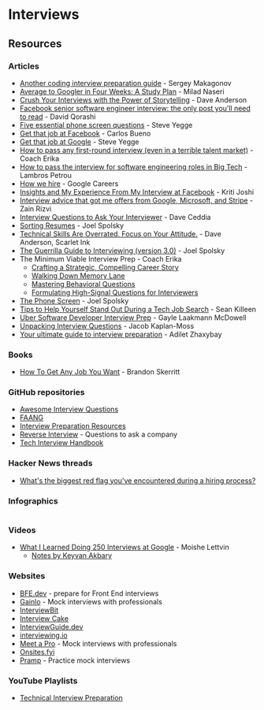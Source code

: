 # Interviews

## Resources

### Articles

* [Another coding interview preparation guide](https://www.facebook.com/notes/sergey-makagonov/another-coding-interview-preparation-guide/10210834096793375/) - Sergey Makagonov
* [Average to Googler in Four Weeks: A Study Plan](https://www.linkedin.com/pulse/average-googler-four-weeks-study-plan-milad-naseri/) - Milad Naseri
* [Crush Your Interviews with the Power of Storytelling](https://www.scarletink.com/p/crush-your-interviews-power-of-storytelling) - Dave Anderson
* [Facebook senior software engineer interview: the only post you’ll need to read](https://daqo.medium.com/facebook-senior-software-engineer-interview-the-only-post-youll-need-to-read-e4604ff2336d) - David Qorashi
* [Five essential phone screen questions](https://sites.google.com/site/steveyegge2/five-essential-phone-screen-questions) - Steve Yegge
* [Get that job at Facebook](https://www.facebook.com/notes/facebook-engineering/get-that-job-at-facebook/10150964382448920) - Carlos Bueno
* [Get that job at Google](https://steve-yegge.blogspot.com/2008/03/get-that-job-at-google.html) - Steve Yegge
* [How to pass any first-round interview (even in a terrible talent market)](https://www.lennysnewsletter.com/p/how-to-pass-any-first-round-interview) - Coach Erika
* [How to pass the interview for software engineering roles in Big Tech](https://www.lambrospetrou.com/articles/big-tech-software-interviews/) - Lambros Petrou
* [How we hire](https://careers.google.com/how-we-hire/) - Google Careers
* [Insights and My Experience From My Interview at Facebook](https://betterprogramming.pub/facebook-interview-experience-and-insights-51e383f3c70d) - Kriti Joshi
* [Interview advice that got me offers from Google, Microsoft, and Stripe](https://www.zainrizvi.io/blog/the-interviewing-advice-no-one-shares/) - Zain Rizvi
* [Interview Questions to Ask Your Interviewer](https://daveceddia.com/interview-questions-to-ask-company/) - Dave Ceddia
* [Sorting Resumes](https://www.joelonsoftware.com/2006/09/08/sorting-resumes-2/) - Joel Spolsky
* [Technical Skills Are Overrated. Focus on Your Attitude.](https://www.scarletink.com/p/technical-skills-are-overrated-focus-on-your-attitude) - Dave Anderson, Scarlet Ink
* [The Guerrilla Guide to Interviewing (version 3.0)](https://www.joelonsoftware.com/2006/10/25/the-guerrilla-guide-to-interviewing-version-30/) - Joel Spolsky
* The Minimum Viable Interview Prep - Coach Erika
  * [Crafting a Strategic, Compelling Career Story](https://thecareerwhispers.substack.com/p/001)
  * [Walking Down Memory Lane](https://thecareerwhispers.substack.com/p/002)
  * [Mastering Behavioral Questions](https://thecareerwhispers.substack.com/p/003)
  * [Formulating High-Signal Questions for Interviewers](https://thecareerwhispers.substack.com/p/004)
* [The Phone Screen](https://www.joelonsoftware.com/2006/10/24/the-phone-screen-2/) - Joel Spolsky
* [Tips to Help Yourself Stand Out During a Tech Job Search](https://seankilleen.com/2024/01/tips-to-help-yourself-stand-out-during-a-tech-job-search/) - Sean Killeen
* [Uber Software Developer Interview Prep](https://s3.amazonaws.com/ubercandidateprep/index.html) - Gayle Laakmann McDowell
* [Unpacking Interview Questions](https://jacobian.org/series/unpacking-interview-questions/) - Jacob Kaplan-Moss
* [Your ultimate guide to interview preparation](http://adilet.org/blog/your-ultimate-guide-to-interview-preparation/) - Adilet Zhaxybay

### Books

* [How To Get Any Job You Want](https://github.com/bee-san/Employabiltiy-book) - Brandon Skerritt

### GitHub repositories

* [Awesome Interview Questions](https://github.com/DopplerHQ/awesome-interview-questions)
* [FAANG](https://github.com/neerazz/FAANG)
* [Interview Preparation Resources](https://github.com/Nabagata/interview-prep)
* [Reverse Interview](https://github.com/viraptor/reverse-interview) - Questions to ask a company
* [Tech Interview Handbook](https://github.com/yangshun/tech-interview-handbook)

### Hacker News threads

* [What's the biggest red flag you've encountered during a hiring process?](https://news.ycombinator.com/item?id=37210581)

### Infographics

<figure><img src="https://substack-post-media.s3.amazonaws.com/public/images/f1e626dc-019b-4015-a45c-75facbc14d82_1280x1664.gif" alt=""><figcaption></figcaption></figure>

### Videos

* [What I Learned Doing 250 Interviews at Google](https://www.youtube.com/watch?v=r8RxkpUvxK0) - Moishe Lettvin
  * [Notes by Keyvan Akbary](https://keyvanakbary.github.io/learning-notes/talks/what-i-learned-doing-250-interviews-at-google/)

### Websites

* [BFE.dev](https://bigfrontend.dev/) - prepare for Front End interviews
* [Gainlo](https://www.gainlo.co/#!/) - Mock interviews with professionals
* [InterviewBit](https://www.interviewbit.com/)
* [Interview Cake](https://www.interviewcake.com/)
* [InterviewGuide.dev](https://interviewguide.dev/)
* [interviewing.io](https://interviewing.io/)
* [Meet a Pro](https://www.meetapro.com/) - Mock interviews with professionals
* [Onsites.fyi](https://www.onsites.fyi/)
* [Pramp](https://www.pramp.com/#/) - Practice mock interviews

### YouTube Playlists

* [Technical Interview Preparation](https://www.youtube.com/playlist?list=PLJBO5eOxvWcAytirt2nBWvFyZogOFm-wA)
